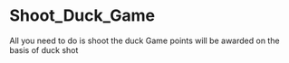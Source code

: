 # Shoot_Duck_Game

All you need to do is shoot the duck
Game points will be awarded on the basis of duck shot
